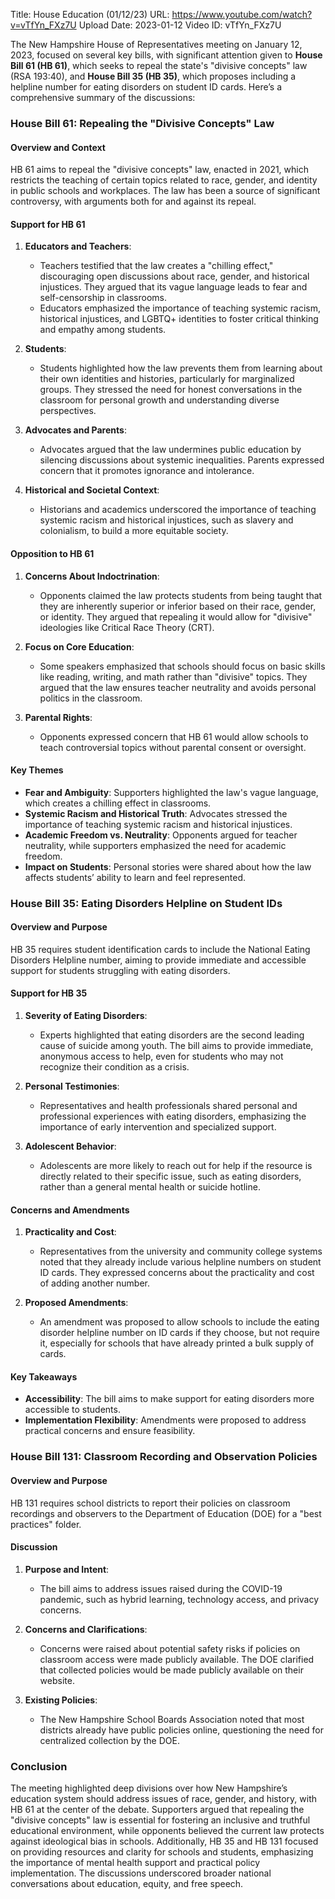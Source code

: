 Title: House Education (01/12/23)
URL: https://www.youtube.com/watch?v=vTfYn_FXz7U
Upload Date: 2023-01-12
Video ID: vTfYn_FXz7U

The New Hampshire House of Representatives meeting on January 12, 2023, focused on several key bills, with significant attention given to **House Bill 61 (HB 61)**, which seeks to repeal the state's "divisive concepts" law (RSA 193:40), and **House Bill 35 (HB 35)**, which proposes including a helpline number for eating disorders on student ID cards. Here’s a comprehensive summary of the discussions:

### **House Bill 61: Repealing the "Divisive Concepts" Law**

#### **Overview and Context**
HB 61 aims to repeal the "divisive concepts" law, enacted in 2021, which restricts the teaching of certain topics related to race, gender, and identity in public schools and workplaces. The law has been a source of significant controversy, with arguments both for and against its repeal.

#### **Support for HB 61**
1. **Educators and Teachers**:
   - Teachers testified that the law creates a "chilling effect," discouraging open discussions about race, gender, and historical injustices. They argued that its vague language leads to fear and self-censorship in classrooms.
   - Educators emphasized the importance of teaching systemic racism, historical injustices, and LGBTQ+ identities to foster critical thinking and empathy among students.

2. **Students**:
   - Students highlighted how the law prevents them from learning about their own identities and histories, particularly for marginalized groups. They stressed the need for honest conversations in the classroom for personal growth and understanding diverse perspectives.

3. **Advocates and Parents**:
   - Advocates argued that the law undermines public education by silencing discussions about systemic inequalities. Parents expressed concern that it promotes ignorance and intolerance.

4. **Historical and Societal Context**:
   - Historians and academics underscored the importance of teaching systemic racism and historical injustices, such as slavery and colonialism, to build a more equitable society.

#### **Opposition to HB 61**
1. **Concerns About Indoctrination**:
   - Opponents claimed the law protects students from being taught that they are inherently superior or inferior based on their race, gender, or identity. They argued that repealing it would allow for "divisive" ideologies like Critical Race Theory (CRT).

2. **Focus on Core Education**:
   - Some speakers emphasized that schools should focus on basic skills like reading, writing, and math rather than "divisive" topics. They argued that the law ensures teacher neutrality and avoids personal politics in the classroom.

3. **Parental Rights**:
   - Opponents expressed concern that HB 61 would allow schools to teach controversial topics without parental consent or oversight.

#### **Key Themes**
- **Fear and Ambiguity**: Supporters highlighted the law's vague language, which creates a chilling effect in classrooms.
- **Systemic Racism and Historical Truth**: Advocates stressed the importance of teaching systemic racism and historical injustices.
- **Academic Freedom vs. Neutrality**: Opponents argued for teacher neutrality, while supporters emphasized the need for academic freedom.
- **Impact on Students**: Personal stories were shared about how the law affects students’ ability to learn and feel represented.

### **House Bill 35: Eating Disorders Helpline on Student IDs**

#### **Overview and Purpose**
HB 35 requires student identification cards to include the National Eating Disorders Helpline number, aiming to provide immediate and accessible support for students struggling with eating disorders.

#### **Support for HB 35**
1. **Severity of Eating Disorders**:
   - Experts highlighted that eating disorders are the second leading cause of suicide among youth. The bill aims to provide immediate, anonymous access to help, even for students who may not recognize their condition as a crisis.

2. **Personal Testimonies**:
   - Representatives and health professionals shared personal and professional experiences with eating disorders, emphasizing the importance of early intervention and specialized support.

3. **Adolescent Behavior**:
   - Adolescents are more likely to reach out for help if the resource is directly related to their specific issue, such as eating disorders, rather than a general mental health or suicide hotline.

#### **Concerns and Amendments**
1. **Practicality and Cost**:
   - Representatives from the university and community college systems noted that they already include various helpline numbers on student ID cards. They expressed concerns about the practicality and cost of adding another number.

2. **Proposed Amendments**:
   - An amendment was proposed to allow schools to include the eating disorder helpline number on ID cards if they choose, but not require it, especially for schools that have already printed a bulk supply of cards.

#### **Key Takeaways**
- **Accessibility**: The bill aims to make support for eating disorders more accessible to students.
- **Implementation Flexibility**: Amendments were proposed to address practical concerns and ensure feasibility.

### **House Bill 131: Classroom Recording and Observation Policies**

#### **Overview and Purpose**
HB 131 requires school districts to report their policies on classroom recordings and observers to the Department of Education (DOE) for a "best practices" folder.

#### **Discussion**
1. **Purpose and Intent**:
   - The bill aims to address issues raised during the COVID-19 pandemic, such as hybrid learning, technology access, and privacy concerns.

2. **Concerns and Clarifications**:
   - Concerns were raised about potential safety risks if policies on classroom access were made publicly available. The DOE clarified that collected policies would be made publicly available on their website.

3. **Existing Policies**:
   - The New Hampshire School Boards Association noted that most districts already have public policies online, questioning the need for centralized collection by the DOE.

### **Conclusion**
The meeting highlighted deep divisions over how New Hampshire’s education system should address issues of race, gender, and history, with HB 61 at the center of the debate. Supporters argued that repealing the "divisive concepts" law is essential for fostering an inclusive and truthful educational environment, while opponents believed the current law protects against ideological bias in schools. Additionally, HB 35 and HB 131 focused on providing resources and clarity for schools and students, emphasizing the importance of mental health support and practical policy implementation. The discussions underscored broader national conversations about education, equity, and free speech.